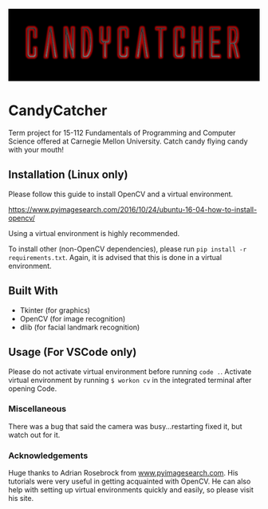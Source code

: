 ![alt text](assets/logo.png "Logo")

# CandyCatcher
Term project for 15-112 Fundamentals of Programming and Computer Science offered at Carnegie Mellon University. Catch candy flying candy with your mouth!

## Installation (Linux only)
Please follow this guide to install OpenCV and a virtual environment. 

https://www.pyimagesearch.com/2016/10/24/ubuntu-16-04-how-to-install-opencv/

Using a virtual environment is highly recommended.

To install other (non-OpenCV dependencies), please run `pip install -r requirements.txt`. 
Again, it is advised that this is done in a virtual environment.

## Built With
- Tkinter (for graphics)
- OpenCV (for image recognition)
- dlib (for facial landmark recognition)

## Usage (For VSCode only)
Please do not activate virtual environment before running `code .`. Activate virtual environment by running `$ workon cv` in the integrated terminal after opening Code.

### Miscellaneous
There was a bug that said the camera was busy...restarting fixed it, but watch out for it.

### Acknowledgements
Huge thanks to Adrian Rosebrock from www.pyimagesearch.com. His tutorials were very useful in getting acquainted with OpenCV. He can also help with setting up virtual environments quickly and easily, so please visit his site. 

